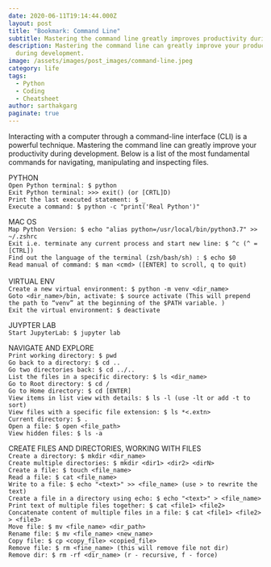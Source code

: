 ```yaml
---
date: 2020-06-11T19:14:44.000Z
layout: post
title: "Bookmark: Command Line"
subtitle: Mastering the command line greatly improves productivity during development.
description: Mastering the command line can greatly improve your productivity
  during development.
image: /assets/images/post_images/command-line.jpeg
category: life
tags:
  - Python
  - Coding
  - Cheatsheet
author: sarthakgarg
paginate: true
---
```

Interacting with a computer through a command-line interface (CLI) is a powerful technique. Mastering the command line can greatly improve your productivity during development. Below is a list of the most fundamental commands for navigating, manipulating and inspecting files.

PYTHON\
`Open Python terminal: $ python`\
`Exit Python terminal: >>> exit() (or [CRTL]D)`\
`Print the last executed statement: $ _`\
`Execute a command: $ python -c "print('Real Python')"`

MAC OS\
`Map Python Version: $ echo "alias python=/usr/local/bin/python3.7" >> ~/.zshrc`\
`Exit i.e. terminate any current process and start new line: $ ^c (^ = [CTRL])`\
`Find out the language of the terminal (zsh/bash/sh) : $ echo $0`\
`Read manual of command: $ man <cmd> ([ENTER] to scroll, q to quit)`\
\
VIRTUAL ENV\
`Create a new virtual environment: $ python -m venv <dir_name>`\
`Goto <dir_name>/bin, activate: $ source activate (This will prepend the path to “venv” at the beginning of the $PATH variable. )`\
`Exit the virtual environment: $ deactivate`

JUYPTER LAB\
`Start JupyterLab: $ jupyter lab`

NAVIGATE AND EXPLORE\
`Print working directory: $ pwd`\
`Go back to a directory: $ cd ..`\
`Go two directories back: $ cd ../..`\
`List the files in a specific directory: $ ls <dir_name>`\
`Go to Root directory: $ cd /`\
`Go to Home directory: $ cd [ENTER]`\
`View items in list view with details: $ ls -l (use -lt or add -t to sort)`\
`View files with a specific file extension: $ ls *<.extn>`\
`Current directory: $ .`\
`Open a file: $ open <file_path>`\
`View hidden files: $ ls -a`

CREATE FILES AND DIRECTORIES, WORKING WITH FILES\
`Create a directory: $ mkdir <dir_name>`\
`Create multiple directories: $ mkdir <dir1> <dir2> <dirN>`\
`Create a file: $ touch <file_name>`\
`Read a file: $ cat <file_name>`\
`Write to a file: $ echo "<text>" >> <file_name> (use > to rewrite the text)`\
`Create a file in a directory using echo: $ echo "<text>" > <file_name>`\
`Print text of multiple files together: $ cat <file1> <file2>`\
`Concatenate content of multiple files in a file: $ cat <file1> <file2> > <file3>`\
`Move file: $ mv <file_name> <dir_path>`\
`Rename file: $ mv <file_name> <new_name>`\
`Copy file: $ cp <copy_file> <copied_file>`\
`Remove file: $ rm <fine_name> (this will remove file not dir)`\
`Remove dir: $ rm -rf <dir_name> (r - recursive, f - force)`